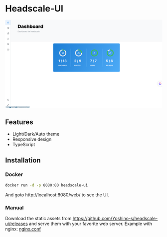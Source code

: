 # Headscale-UI

![alt text](./screenshots/dashboard.png)

## Features

- Light/Dark/Auto theme
- Responsive design
- TypeScript

## Installation

### Docker

```bash
docker run -d -p 8080:80 headscale-ui
```

And goto http://localhost:8080/web/ to see the UI.

### Manual

Download the static assets from https://github.com/Yoshino-s/headscale-ui/releases and serve them with your favorite web server. Example with nginx: [nginx.conf](./nginx.conf)